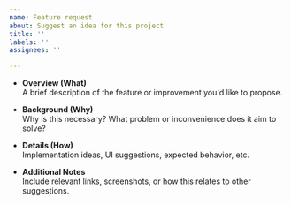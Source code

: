 ```yaml
---
name: Feature request
about: Suggest an idea for this project
title: ''
labels: ''
assignees: ''

---
```


- **Overview (What)**  
  A brief description of the feature or improvement you'd like to propose.

- **Background (Why)**  
  Why is this necessary? What problem or inconvenience does it aim to solve?

- **Details (How)**  
  Implementation ideas, UI suggestions, expected behavior, etc.

- **Additional Notes**  
  Include relevant links, screenshots, or how this relates to other suggestions.
